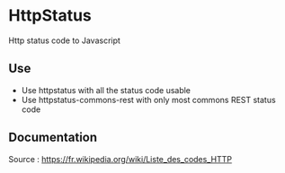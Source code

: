# HttpStatus
Http status code to Javascript

## Use
* Use httpstatus with all the status code usable
* Use httpstatus-commons-rest with only most commons REST status code

## Documentation
Source : https://fr.wikipedia.org/wiki/Liste_des_codes_HTTP
